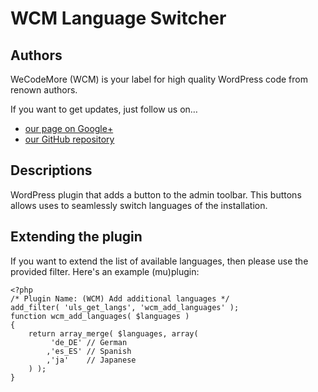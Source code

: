 WCM Language Switcher
===============

## Authors

WeCodeMore (WCM) is your label for high quality WordPress code from renown authors.

If you want to get updates, just follow us on…

 * [our page on Google+](https://plus.google.com/b/109907580576615571040/109907580576615571040/posts)
 * [our GitHub repository](https://github.com/wecodemore)

## Descriptions

WordPress plugin that adds a button to the admin toolbar. This buttons allows uses to seamlessly switch languages of the installation.

## Extending the plugin

If you want to extend the list of available languages, then please use the provided filter. Here's an example (mu)plugin:

    <?php
    /* Plugin Name: (WCM) Add additional languages */
    add_filter( 'uls_get_langs', 'wcm_add_languages' );
    function wcm_add_languages( $languages )
    {
    	return array_merge( $languages, array(
    		 'de_DE' // German
    		,'es_ES' // Spanish
    		,'ja'    // Japanese
    	) );
    }